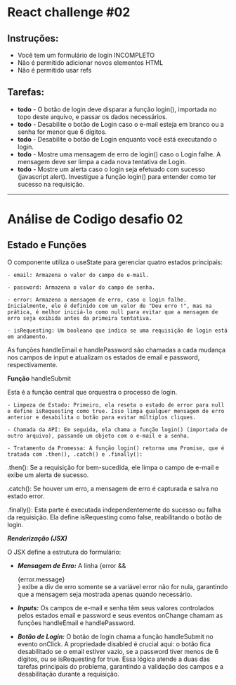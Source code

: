 # React challenge #02

## Instruções:

- Você tem um formulário de login INCOMPLETO
- Não é permitido adicionar novos elementos HTML
- Não é permitido usar refs

## Tarefas:

- **todo** - O botão de login deve disparar a função login(), importada no topo deste arquivo, e passar os dados necessários.
- **todo** - Desabilite o botão de Login caso o e-mail esteja em branco ou a senha for menor que 6 dígitos.
- **todo** - Desabilite o botão de Login enquanto você está executando o login.
- **todo** - Mostre uma mensagem de erro de login() caso o Login falhe. A mensagem deve ser limpa a cada nova tentativa de Login.
- **todo** - Mostre um alerta caso o login seja efetuado com sucesso (javascript alert). Investigue a função login() para entender como ter sucesso na requisição.

<hr>

# Análise de Codigo desafio 02

## Estado e Funções

O componente utiliza o useState para gerenciar quatro estados principais:

    - email: Armazena o valor do campo de e-mail.

    - password: Armazena o valor do campo de senha.

    - error: Armazena a mensagem de erro, caso o login falhe. Inicialmente, ele é definido com um valor de "Deu erro !", mas na prática, é melhor iniciá-lo como null para evitar que a mensagem de erro seja exibida antes da primeira tentativa.

    - isRequesting: Um booleano que indica se uma requisição de login está em andamento.

As funções handleEmail e handlePassword são chamadas a cada mudança nos campos de input e atualizam os estados de email e password, respectivamente.

**Função** handleSubmit

Esta é a função central que orquestra o processo de login.

    - Limpeza de Estado: Primeiro, ela reseta o estado de error para null e define isRequesting como true. Isso limpa qualquer mensagem de erro anterior e desabilita o botão para evitar múltiplos cliques.

    - Chamada da API: Em seguida, ela chama a função login() (importada de outro arquivo), passando um objeto com o e-mail e a senha.

    - Tratamento da Promessa: A função login() retorna uma Promise, que é tratada com .then(), .catch() e .finally():

.then(): Se a requisição for bem-sucedida, ele limpa o campo de e-mail e exibe um alerta de sucesso.

.catch(): Se houver um erro, a mensagem de erro é capturada e salva no estado error.

.finally(): Esta parte é executada independentemente do sucesso ou falha da requisição. Ela define isRequesting como false, reabilitando o botão de login.

**_Renderização (JSX)_**

O JSX define a estrutura do formulário:

- **_Mensagem de Erro:_** A linha {error && <div className="errorMessage">{error.message}</div>} exibe a div de erro somente se a variável error não for nula, garantindo que a mensagem seja mostrada apenas quando necessário.

- **_Inputs:_** Os campos de e-mail e senha têm seus valores controlados pelos estados email e password e seus eventos onChange chamam as funções handleEmail e handlePassword.

- **_Botão de Login:_** O botão de login chama a função handleSubmit no evento onClick. A propriedade disabled é crucial aqui: o botão fica desabilitado se o email estiver vazio, se a password tiver menos de 6 dígitos, ou se isRequesting for true. Essa lógica atende a duas das tarefas principais do problema, garantindo a validação dos campos e a desabilitação durante a requisição.
